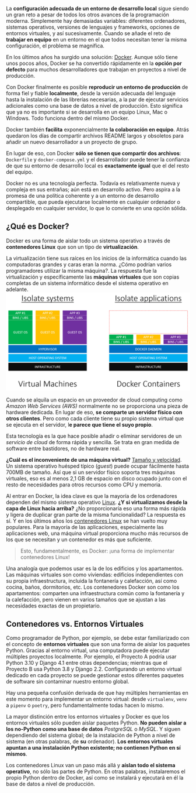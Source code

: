 La **configuración adecuada de un entorno de desarrollo local** sigue siendo un gran reto a pesar de todos los otros avances de la programación moderna. Simplemente hay demasiadas variables: diferentes ordenadores, sistemas operativos, versiones de lenguajes y frameworks, opciones de entornos virtuales,  y así sucesivamente. Cuando se añade el reto de **trabajar en equipo** en un entorno en el que todos necesitan tener la misma configuración, el problema se magnifica.

En los últimos años ha surgido una solución: [Docker](https://www.docker.com/). Aunque sólo tiene unos pocos años, Docker se ha convertido rápidamente en la **opción por defecto** para muchos desarrolladores que trabajan en proyectos a nivel de producción.

Con Docker finalmente es posible **reproducir un entorno de producción** de forma fiel y fiable **localmente**, desde la versión adecuada del lenguaje hasta la instalación de las librerías necesarias, a la par de ejecutar servicios adicionales como una base de datos a nivel de producción. Esto significa que ya no es importante si se desarrolla en un equipo Linux, Mac o Windows. Todo funciona dentro del mismo Docker.

Docker también **facilita** exponencialmente **la colaboración en equipo**. Atrás quedaron los días de compartir archivos README largos y obsoletos para añadir un nuevo desarrollador a un proyecto de grupo.

En lugar de eso, con Docker **sólo se tienen que compartir dos archivos**: `Dockerfile` y  `docker-compose.yml` y el desarrollador puede tener la confianza de que su entorno de desarrollo local es **exactamente igual** que el del resto del equipo.

Docker no es una tecnología perfecta. Todavía es relativamente nueva y compleja en sus entrañas; aún está en desarrollo activo. Pero aspira a la promesa de una política coherente y a un entorno de desarrollo compartible, que pueda ejecutarse localmente en cualquier ordenador o desplegado en cualquier servidor, lo que lo convierte en una opción sólida.

## ¿Qué es Docker?
Docker es una forma de aislar todo un sistema operativo a través de **contenedores Linux** que son un tipo de **virtualización**.

La virtualización tiene sus raíces en los inicios de la informática cuando las computadoras grandes y caras eran la norma. ¿Cómo podrían varios programadores utilizar la misma máquina?. La respuesta fue la virtualización y específicamente las **máquinas virtuales** que son copias completas de un sistema informático desde el sistema operativo en adelante. ![](./docker/img/img00.png)

Cuando se alquila un espacio en un proveedor de cloud computing como *Amazon Web Services (AWS)* normalmente no se proporciona una pieza de hardware dedicada. En lugar de eso, **se comparte un servidor físico con otros clientes**. Pero como cada cliente tiene su propio sistema virtual que se ejecuta en el servidor, l**e parece que tiene el suyo propio**.

Esta tecnología es la que hace posible añadir o eliminar servidores de un *servicio de cloud* de forma rápida y sencilla. Se trata en gran medida de software entre bastidores, no de hardware real.

**¿Cuál es el inconveniente de una máquina virtual?** <u>Tamaño y velocidad</u>. Un sistema operativo huésped típico (*guest*) puede ocupar fácilmente hasta 700MB de tamaño. Así que si un servidor físico soporta tres máquinas virtuales, eso es al menos 2,1 GB de espacio en disco ocupado junto con el resto de necesidades para otros recursos como CPU y memoria.

Al entrar en Docker, la idea clave es que la mayoría de los ordenadores dependen del mismo sistema operativo [Linux](https://es.wikipedia.org/wiki/GNU/Linux). **¿Y si virtualizamos desde la capa de Linux hacia arriba?** ¿No proporcionaría eso una forma más rápida y ligera de duplicar gran parte de la misma funcionalidad? La respuesta es sí. Y en los últimos años los [contenedores Linux](https://en.wikipedia.org/wiki/List_of_Linux_containers) se han vuelto muy populares. Para la mayoría de las aplicaciones, especialmente las aplicaciones web, una máquina virtual proporciona mucho más recursos de los que se necesitan y un contenedor es más que suficiente.

>Esto, fundamentalmente, es Docker: ¡una forma de implementar contenedores Linux!

Una analogía que podemos usar es la de los edificios y los apartamentos. Las máquinas virtuales son como viviendas: edificios independientes con su propia infraestructura, incluida la fontanería y calefacción, así como cocina, baños, dormitorios, etc. Los contenedores Docker son como los apartamentos: comparten una infraestructura común como la fontanería y la calefacción, pero vienen en varios tamaños que se ajustan a las necesidades exactas de un propietario.

## Contenedores vs. Entornos Virtuales

Como programador de Python, por ejemplo, se debe estar familiarizado con el concepto de **entornos virtuales** que son una forma de aislar los paquetes Python. Gracias al entorno virtual, una computadora puede ejecutar múltiples proyectos localmente. Por ejemplo, el Proyecto A podría usar Python 3.10 y Django 4.1 entre otras dependencias; mientras que el Proyecto B usa Python 3.8 y Django 2.2. Configurando un entorno virtual dedicado en cada proyecto se puede gestionar estos diferentes paquetes de software sin contaminar nuestro entorno global.

Hay una pequeña confusión derivada de que hay múltiples herramientas en este momento para implementar un entorno virtual: desde `virtualenv`, `venv` a `pipenv` o `poetry`, pero fundamentalmente todas hacen lo mismo.

La mayor distinción entre los entornos virtuales y Docker es que los entornos virtuales sólo pueden aislar paquetes Python. **No pueden aislar a los no-Python como una base de datos** *PostgreSQL* o *MySQL*. Y siguen dependiendo del sistema global; de la instalación de Python a nivel de sistema (en otras palabras, de **su** ordenador). **Los entornos virtuales apuntan a una instalación Python existente; no contienen Python en sí mismos**.

Los contenedores Linux van un paso más allá y **aíslan todo el sistema operativo**, no sólo las partes de Python. En otras palabras, instalaremos el propio Python dentro de Docker, así como se instalará y ejecutará en él la base de datos a nivel de producción.

